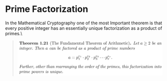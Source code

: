 # Prime Factorization
In the Mathematical Cryptography one of the most Important theorem is that every positive integer has an essentially unique factorization as a product of primes.\
>![](theorem1.21.JPG)

